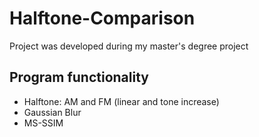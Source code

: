 # Halftone-Comparison

Project was developed during my master's degree project

## Program functionality
* Halftone: AM and FM (linear and tone increase)
* Gaussian Blur
* MS-SSIM
